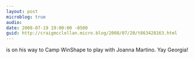 ```yaml
---
layout: post
microblog: true
audio: 
date: 2008-07-19 19:00:00 -0500
guid: http://craigmcclellan.micro.blog/2008/07/20/t863428163.html
---
```

is on his way to Camp WinShape to play with Joanna Martino. Yay Georgia!
